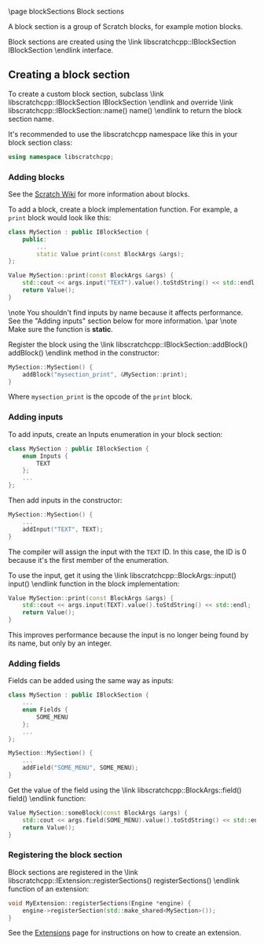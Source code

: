 \page blockSections Block sections

A block section is a group of Scratch blocks, for example motion blocks.

Block sections are created using the \link libscratchcpp::IBlockSection IBlockSection \endlink interface.

## Creating a block section
To create a custom block section, subclass \link libscratchcpp::IBlockSection IBlockSection \endlink and override
\link libscratchcpp::IBlockSection::name() name() \endlink to return the block section name.

It's recommended to use the libscratchcpp namespace like this in your block section class:
```cpp
using namespace libscratchcpp;
```

### Adding blocks
See the [Scratch Wiki](https://en.scratch-wiki.info/wiki/Scratch_File_Format#Blocks) for more information about blocks.

To add a block, create a block implementation function.
For example, a `print` block would look like this:
```cpp
class MySection : public IBlockSection {
    public:
        ...
        static Value print(const BlockArgs &args);
};

Value MySection::print(const BlockArgs &args) {
    std::cout << args.input("TEXT").value().toStdString() << std::endl;
    return Value();
}
```
\note You shouldn't find inputs by name because it affects performance. See the "Adding inputs" section below for more information.
\par
\note Make sure the function is **static**.

Register the block using the \link libscratchcpp::IBlockSection::addBlock() addBlock() \endlink method in the constructor:
```cpp
MySection::MySection() {
    addBlock("mysection_print", &MySection::print);
}
```
Where `mysection_print` is the opcode of the `print` block.

### Adding inputs
To add inputs, create an Inputs enumeration in your block section:
```hpp
class MySection : public IBlockSection {
    enum Inputs {
        TEXT
    };
    ...
};
```
Then add inputs in the constructor:
```cpp
MySection::MySection() {
    ...
    addInput("TEXT", TEXT);
}
```
The compiler will assign the input with the `TEXT` ID. In this case, the ID is 0 because it's the first member of the enumeration.

To use the input, get it using the \link libscratchcpp::BlockArgs::input() input() \endlink function in the block implementation:
```cpp
Value MySection::print(const BlockArgs &args) {
    std::cout << args.input(TEXT).value().toStdString() << std::endl;
    return Value();
}
```
This improves performance because the input is no longer being found by its name, but only by an integer.

### Adding fields
Fields can be added using the same way as inputs:
```cpp
class MySection : public IBlockSection {
    ...
    enum Fields {
        SOME_MENU
    };
    ...
};

MySection::MySection() {
    ...
    addField("SOME_MENU", SOME_MENU);
}
```
Get the value of the field using the \link libscratchcpp::BlockArgs::field() field() \endlink function:
```cpp
Value MySection::someBlock(const BlockArgs &args) {
    std::cout << args.field(SOME_MENU).value().toStdString() << std::endl;
    return Value();
}
```

### Registering the block section
Block sections are registered in the \link libscratchcpp::IExtension::registerSections() registerSections() \endlink
function of an extension:

```cpp
void MyExtension::registerSections(Engine *engine) {
    engine->registerSection(std::make_shared<MySection>());
}
```
See the [Extensions](extensions.html) page for instructions on how to create an extension.
